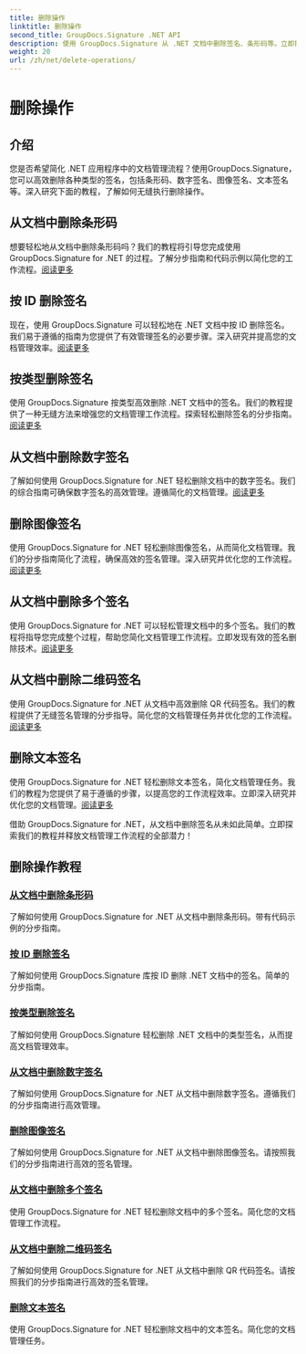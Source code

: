 ```yaml
---
title: 删除操作
linktitle: 删除操作
second_title: GroupDocs.Signature .NET API
description: 使用 GroupDocs.Signature 从 .NET 文档中删除签名、条形码等。立即探索高效文档管理教程！
weight: 20
url: /zh/net/delete-operations/
---
```


# 删除操作

## 介绍

您是否希望简化 .NET 应用程序中的文档管理流程？使用GroupDocs.Signature，您可以高效删除各种类型的签名，包括条形码、数字签名、图像签名、文本签名等。深入研究下面的教程，了解如何无缝执行删除操作。

## 从文档中删除条形码
想要轻松地从文档中删除条形码吗？我们的教程将引导您完成使用 GroupDocs.Signature for .NET 的过程。了解分步指南和代码示例以简化您的工作流程。[阅读更多](./delete-barcode/)

## 按 ID 删除签名
现在，使用 GroupDocs.Signature 可以轻松地在 .NET 文档中按 ID 删除签名。我们易于遵循的指南为您提供了有效管理签名的必要步骤。深入研究并提高您的文档管理效率。[阅读更多](./delete-signature-by-id/)

## 按类型删除签名
使用 GroupDocs.Signature 按类型高效删除 .NET 文档中的签名。我们的教程提供了一种无缝方法来增强您的文档管理工作流程。探索轻松删除签名的分步指南。[阅读更多](./delete-signature-by-type/)

## 从文档中删除数字签名
了解如何使用 GroupDocs.Signature for .NET 轻松删除文档中的数字签名。我们的综合指南可确保数字签名的高效管理。遵循简化的文档管理。[阅读更多](./delete-digital-signature/)

## 删除图像签名
使用 GroupDocs.Signature for .NET 轻松删除图像签名，从而简化文档管理。我们的分步指南简化了流程，确保高效的签名管理。深入研究并优化您的工作流程。[阅读更多](./delete-image-signature/)

## 从文档中删除多个签名
使用 GroupDocs.Signature for .NET 可以轻松管理文档中的多个签名。我们的教程将指导您完成整个过程，帮助您简化文档管理工作流程。立即发现有效的签名删除技术。[阅读更多](./delete-multiple-signatures/)

## 从文档中删除二维码签名
使用 GroupDocs.Signature for .NET 从文档中高效删除 QR 代码签名。我们的教程提供了无缝签名管理的分步指导。简化您的文档管理任务并优化您的工作流程。[阅读更多](./delete-qr-code-signature/)

## 删除文本签名
使用 GroupDocs.Signature for .NET 轻松删除文本签名，简化文档管理任务。我们的教程为您提供了易于遵循的步骤，以提高您的工作流程效率。立即深入研究并优化您的文档管理。[阅读更多](./delete-text-signature/)

借助 GroupDocs.Signature for .NET，从文档中删除签名从未如此简单。立即探索我们的教程并释放文档管理工作流程的全部潜力！
## 删除操作教程
### [从文档中删除条形码](./delete-barcode/)
了解如何使用 GroupDocs.Signature for .NET 从文档中删除条形码。带有代码示例的分步指南。
### [按 ID 删除签名](./delete-signature-by-id/)
了解如何使用 GroupDocs.Signature 库按 ID 删除 .NET 文档中的签名。简单的分步指南。
### [按类型删除签名](./delete-signature-by-type/)
了解如何使用 GroupDocs.Signature 轻松删除 .NET 文档中的类型签名，从而提高文档管理效率。
### [从文档中删除数字签名](./delete-digital-signature/)
了解如何使用 GroupDocs.Signature for .NET 从文档中删除数字签名。遵循我们的分步指南进行高效管理。
### [删除图像签名](./delete-image-signature/)
了解如何使用 GroupDocs.Signature for .NET 从文档中删除图像签名。请按照我们的分步指南进行高效的签名管理。
### [从文档中删除多个签名](./delete-multiple-signatures/)
使用 GroupDocs.Signature for .NET 轻松删除文档中的多个签名。简化您的文档管理工作流程。
### [从文档中删除二维码签名](./delete-qr-code-signature/)
了解如何使用 GroupDocs.Signature for .NET 从文档中删除 QR 代码签名。请按照我们的分步指南进行高效的签名管理。
### [删除文本签名](./delete-text-signature/)
使用 GroupDocs.Signature for .NET 轻松删除文档中的文本签名。简化您的文档管理任务。
